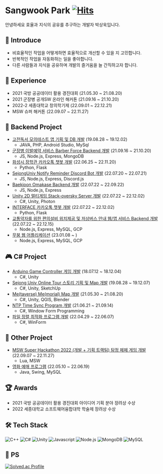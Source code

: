 # Sangwook Park [![Hits](https://hits.seeyoufarm.com/api/count/incr/badge.svg?url=https%3A%2F%2Fgithub.com%2Fsw0501&count_bg=%2379C83D&title_bg=%23555555&icon=&icon_color=%23E7E7E7&title=hits&edge_flat=false)](https://hits.seeyoufarm.com)

안녕하세요 효율과 지식의 공유를 추구하는 개발자 박상욱입니다. <br>

## 👋 Introduce
* 비효율적인 작업을 어떻게하면 효율적으로 개선할 수 있을 지 고민합니다.
* 반복적인 작업을 자동화하는 일을 좋아합니다.
* 다른 사람들과 지식을 공유하며 개발의 즐거움을 늘 간직하고자 합니다.

## 🔭 Experience
* 2021 국방 공공데이터 활용 경진대회 (21.05.30 ~ 21.08.20)
* 2021 군장병 공개SW 온라인 해커톤 (21.09.16 ~ 21.10.20)
* 2022-2 세종대학교 창의학기제 (22.09.01 ~ 22.12.21)
* MSW 슈퍼 해커톤 (22.09.07 ~ 22.11.27)

## :book: Backend Project
* [고전독서 모의테스트 앱 기획 및 DB 개발][2] (19.08.28 ~ 19.12.02)
  * JAVA, PHP, Android Studio, MySql
* [군장병 이발예약 서비스 Barber Force Backend 개발][6] (21.09.16 ~ 21.10.20) 
  * JS, Node.js, Express, MongoDB
* [화성시 장학관 카카오톡 챗봇 개발][8] (22.06.25 ~ 22.11.20)
  * Python, Flask
* [SejongUniv Notify Reminder Discord Bot 개발][9] (22.07.20 ~ 22.07.21)
  * JS, Node.js, Express, Discord.js
* [Baekjoon Omakase Backend 개발][10] (22.07.22 ~ 22.09.22)
  * JS, Node.js, Express
* [Unity 2D 멀티게임 Stack-oversky Server 개발][11] (22.07.22 ~ 22.12.02)
  * C#, Unity, Photon
* [INTERFACE 카카오톡 챗봇 개발][12] (22.07.22 ~ 22.12.02)
  * Python, Flask
* [교통약자를 위한 편의설비 위치제공 및 저상버스 안내 웹/앱 서비스 Backend 개발][13] (22.07.22 ~ 22.12.15)
  * Node.js, Express, MySQL, GCP
* [무붕 웹 어플리케이션][16] (23.01.08 ~ )
  * Node.js, Express, MySQL, GCP

## 🎮 C# Project
* [Arduino Game Controller 게임 개발][1] (18.07.12 ~ 18.12.04)
  * C#, Unity
* [Sejong Univ Online Tour 스토리 기획 및 Map 개발][3] (19.08.28 ~ 19.12.07)
  * C#, Unity, SketchUp
* [Me(taverse) Me(morial) Map 개발][4] (21.05.30 ~ 21.08.20)
  * C#, Unity, QGIS, Blender
* [NTP Time Sync Program 개발][5] (21.06.21 ~ 21.09.14) 
  * C#, Window Form Programming
* [파일 정렬 최적화 프로그램 개발][7] (22.04.29 ~ 22.06.07)
  * C#, WinForm

## 📖 Other Project
* [MSW Super Hackathon 2022 (개발 + 기획 트랙팀) 탐정 페페 게임 개발][14] (22.09.07 ~ 22.11.27)
  * Lua, MSW
* [영화 예매 프로그램][15] (22.05.10 ~ 22.06.19)
  * Java, Swing, MySQL


[1]:https://github.com/2018-Interface-Programming-Exhibition/6team-Arduino_Game_Controller "Arduino Game Controller"

[2]:https://github.com/sw0501/2019_Classical_Reading "고전독서 모의테스트"

[3]:https://github.com/sejong-interface/2019_SangWook_Loves_BBurgerKing "Sejong Univ Online Tour"

[4]:https://github.com/sw0501/2021-Defense-Public-Data-Competition "국방공공데이터 경진대회"

[5]:https://github.com/sw0501/NTP "NTP Time_Sync_Program"

[6]:https://github.com/osamhack2021/WEB_BarberForce_Duty-Free "BarberForce"

[7]:https://github.com/sw0501/File-Sorting-Optimization-Programming "파일 정렬 최적화 프로그램"

[8]:https://github.com/Hstree-Dongjak-Narae/ChatBot-Narae "화성시 장학관 카카오톡 챗봇"

[9]:https://github.com/SejongUniv-Notice-Reminder-Discord-Bot/Notice-Reminder-Discord-Bot "세종대학교 공지 알리미 디코 봇"

[10]:https://github.com/KyuTae98/Baekjoon_Omakase "백준 오마카세"

[11]:https://github.com/stack-oversky/Stack-Oversky "stack-oversky"

[12]:https://github.com/Interface-ChatBot/Interface-ChatBot "인터페이스 카카오톡 챗봇"

[13]:https://github.com/2022-Sejong-Creative-Semester/Traffic-Information-Service-for-the-Disabled "교통약자를 위한 편의설비 위치제공 및 저상버스 안내 웹/앱 서비스"

[14]:https://github.com/sw0501/MSW_Super_Hackaton "MSW Super Hackaton 탐정 페페"

[15]:https://github.com/sw0501/2022-1-Database-Project "영화 예매 프로그램"

[16]:https://github.com/Mooboong/backend

## 🏆 Awards
+ 2021 국방 공공데이터 활용 경진대회 아이디어 기획 분야 장려상 수상
+ 2022 세종대학교 소프트웨어융합대학 학술제 장려상 수상

## 🛠 Tech Stack
![C++](https://img.shields.io/badge/C%2B%2B-00599C.svg?&style=for-the-badge&logo=C%2B%2B&logoColor=white)
![C#](https://img.shields.io/badge/C%23-239218.svg?&style=for-the-badge&logo=C%20Sharp&logoColor=white)
![Unity](https://img.shields.io/badge/Unity-FFFFFF.svg?&style=for-the-badge&logo=Unity&logoColor=black)
![Javascript](https://img.shields.io/badge/JavaScript-F7DF1E.svg?&style=for-the-badge&logo=JavaScript&logoColor=white)
![Node.js](https://img.shields.io/badge/Node.js-339933.svg?&style=for-the-badge&logo=Node.js&logoColor=white)
![MongoDB](https://img.shields.io/badge/MongoDB-47A248.svg?&style=for-the-badge&logo=MongoDB&logoColor=white)
![MySQL](https://img.shields.io/badge/mysql-4479A1?style=for-the-badge&logo=mysql&logoColor=white)

## 💯 PS
[![Solved.ac Profile](http://mazassumnida.wtf/api/v2/generate_badge?boj=dkxkqkrtkddn)](https://solved.ac/dkxkqkrtddn)
